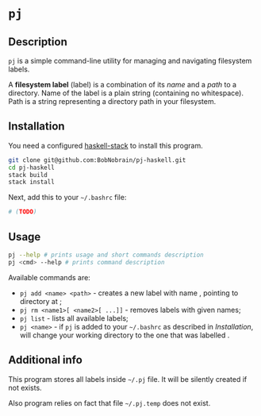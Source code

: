 # `pj`

## Description

`pj` is a simple command-line utility for managing and navigating filesystem labels.

A __filesystem label__ (label) is a combination of its _name_ and a _path_ to a directory.
Name of the label is a plain string (containing no whitespace).
Path is a string representing a directory path in your filesystem.

## Installation

You need a configured [haskell-stack](https://docs.haskellstack.org/en/stable/README/) to install this program.

```bash
git clone git@github.com:BobNobrain/pj-haskell.git
cd pj-haskell
stack build
stack install
```

Next, add this to your `~/.bashrc` file:

```bash
# (TODO)
```

## Usage

```bash
pj --help # prints usage and short commands description
pj <cmd> --help # prints command description
```

Available commands are:

- `pj add <name> <path>` - creates a new label with name <name>, pointing to directory at <path>;
- `pj rm <name1>[ <name2>[ ...]]` - removes labels with given names;
- `pj list` - lists all available labels;
- `pj <name>` - if `pj` is added to your `~/.bashrc` as described in _Installation_, will change your working directory to the one that was labelled <name>.

## Additional info

This program stores all labels inside `~/.pj` file. It will be silently created if not exists.

Also program relies on fact that file `~/.pj.temp` does not exist.
